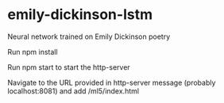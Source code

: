 # emily-dickinson-lstm
Neural network trained on Emily Dickinson poetry 

Run npm install

Run npm start to start the http-server

Navigate to the URL provided in http-server message (probably localhost:8081) and add /ml5/index.html 

